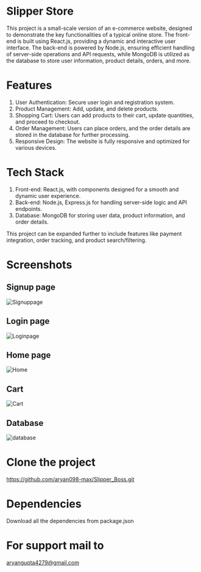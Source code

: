 # Slipper Store 
This project is a small-scale version of an e-commerce website, designed to demonstrate the key functionalities of a typical online store. The front-end is built using React.js, providing a dynamic and interactive user interface. The back-end is powered by Node.js, ensuring efficient handling of server-side operations and API requests, while MongoDB is utilized as the database to store user information, product details, orders, and more.

# Features
1. User Authentication: Secure user login and registration system.
2. Product Management: Add, update, and delete products.
3. Shopping Cart: Users can add products to their cart, update quantities, and proceed to checkout.
4. Order Management: Users can place orders, and the order details are stored in the database for further processing.
5. Responsive Design: The website is fully responsive and optimized for various devices.
   
# Tech Stack
1. Front-end: React.js, with components designed for a smooth and dynamic user experience.
2. Back-end: Node.js, Express.js for handling server-side logic and API endpoints.
3. Database: MongoDB for storing user data, product information, and order details.

This project can be expanded further to include features like payment integration, order tracking, and product search/filtering.

# Screenshots 

## Signup page
![Signuppage](https://github.com/user-attachments/assets/442586fd-3f49-454b-8ef6-3172ceabd7b9)

## Login page
![Loginpage](https://github.com/user-attachments/assets/2676543a-8865-477c-83a5-e19e08224edd)

## Home page
![Home](https://github.com/user-attachments/assets/6549b75c-ff5d-4e92-9e69-afb27d76603a)

## Cart 
![Cart](https://github.com/user-attachments/assets/f3fb0498-b25e-4b15-a66b-db9ffee1bb4c)

## Database 
![database](https://github.com/user-attachments/assets/6168355f-a591-4d3a-8aaf-1e2c070d950d)

# Clone the project 
https://github.com/aryan098-max/Slipper_Boss.git

# Dependencies
Download all the dependencies from package.json

# For support mail to 
aryangupta4279@gmail.com








